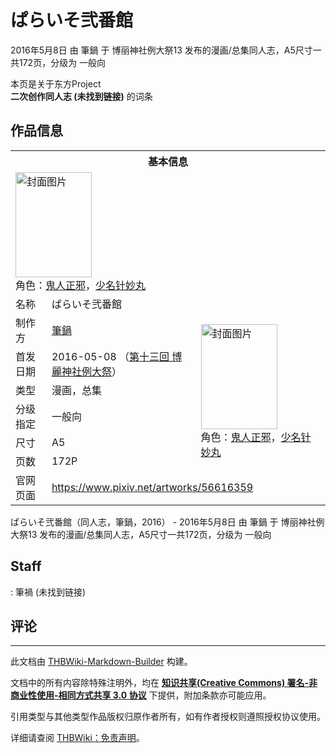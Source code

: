 # ぱらいそ弐番館

<!-- source html: G:\repos\THBWiki-Markdown-Builder\THBWikiMarkdown\Temp\main\c\c9\ns0%3A%E3%81%B1%E3%82%89%E3%81%84%E3%81%9D%E5%BC%90%E7%95%AA%E9%A4%A8.html -->

2016年5月8日 由 筆鍋 于 博丽神社例大祭13 发布的漫画/总集同人志，A5尺寸一共172页，分级为 一般向

本页是关于东方Project  
 **二次创作同人志 (未找到链接)** 的词条

## 作品信息

<table><tbody><tr><th colspan="3">基本信息</th></tr><tr><td class="cover-artwork-mobile" colspan="2"><a href="./文件-ぱらいそ弐番館封面.jpg.md" class="image" title="封面图片"><img alt="封面图片" src="https://upload.thwiki.cc/thumb/5/54/%E3%81%B1%E3%82%89%E3%81%84%E3%81%9D%E5%BC%90%E7%95%AA%E9%A4%A8%E5%B0%81%E9%9D%A2.jpg/122px-%E3%81%B1%E3%82%89%E3%81%84%E3%81%9D%E5%BC%90%E7%95%AA%E9%A4%A8%E5%B0%81%E9%9D%A2.jpg" decoding="async" loading="lazy" width="122" height="168" srcset="https://upload.thwiki.cc/thumb/5/54/%E3%81%B1%E3%82%89%E3%81%84%E3%81%9D%E5%BC%90%E7%95%AA%E9%A4%A8%E5%B0%81%E9%9D%A2.jpg/183px-%E3%81%B1%E3%82%89%E3%81%84%E3%81%9D%E5%BC%90%E7%95%AA%E9%A4%A8%E5%B0%81%E9%9D%A2.jpg 1.5x, https://upload.thwiki.cc/thumb/5/54/%E3%81%B1%E3%82%89%E3%81%84%E3%81%9D%E5%BC%90%E7%95%AA%E9%A4%A8%E5%B0%81%E9%9D%A2.jpg/245px-%E3%81%B1%E3%82%89%E3%81%84%E3%81%9D%E5%BC%90%E7%95%AA%E9%A4%A8%E5%B0%81%E9%9D%A2.jpg 2x" data-file-width="526" data-file-height="722"></a><div class="cover-char">角色：<a href="./鬼人正邪.md" title="鬼人正邪">鬼人正邪</a>，<a href="./少名针妙丸.md" title="少名针妙丸">少名针妙丸</a></div></td>
</tr><tr><td class="label">名称</td><td colspan="2"> ぱらいそ弐番館 </td></tr><tr><td class="label">制作方</td><td><a href="./筆鍋.md" title="筆鍋">筆鍋</a></td><td class="cover-artwork" rowspan="6" style="min-width:168px;"><a href="./文件-ぱらいそ弐番館封面.jpg.md" class="image" title="封面图片"><img alt="封面图片" src="https://upload.thwiki.cc/thumb/5/54/%E3%81%B1%E3%82%89%E3%81%84%E3%81%9D%E5%BC%90%E7%95%AA%E9%A4%A8%E5%B0%81%E9%9D%A2.jpg/122px-%E3%81%B1%E3%82%89%E3%81%84%E3%81%9D%E5%BC%90%E7%95%AA%E9%A4%A8%E5%B0%81%E9%9D%A2.jpg" decoding="async" loading="lazy" width="122" height="168" srcset="https://upload.thwiki.cc/thumb/5/54/%E3%81%B1%E3%82%89%E3%81%84%E3%81%9D%E5%BC%90%E7%95%AA%E9%A4%A8%E5%B0%81%E9%9D%A2.jpg/183px-%E3%81%B1%E3%82%89%E3%81%84%E3%81%9D%E5%BC%90%E7%95%AA%E9%A4%A8%E5%B0%81%E9%9D%A2.jpg 1.5x, https://upload.thwiki.cc/thumb/5/54/%E3%81%B1%E3%82%89%E3%81%84%E3%81%9D%E5%BC%90%E7%95%AA%E9%A4%A8%E5%B0%81%E9%9D%A2.jpg/245px-%E3%81%B1%E3%82%89%E3%81%84%E3%81%9D%E5%BC%90%E7%95%AA%E9%A4%A8%E5%B0%81%E9%9D%A2.jpg 2x" data-file-width="526" data-file-height="722"></a><div class="cover-char">角色：<a href="./鬼人正邪.md" title="鬼人正邪">鬼人正邪</a>，<a href="./少名针妙丸.md" title="少名针妙丸">少名针妙丸</a></div></td>
</tr><tr><td class="label">首发日期</td><td>2016-05-08&#160;（<a href="/展会作品列表?e=%E5%8D%9A%E4%B8%BD%E7%A5%9E%E7%A4%BE%E4%BE%8B%E5%A4%A7%E7%A5%AD%2313">第十三回 博麗神社例大祭</a>）</td></tr><tr><td class="label">类型</td><td>漫画，总集</td></tr><tr><td class="label">分级指定</td><td>一般向</td></tr><tr><td class="label">尺寸</td><td>A5</td></tr><tr><td class="label">页数</td><td>172P</td></tr>
<tr><td class="label">官网页面</td><td colspan="2"><a rel="nofollow" class="external free" href="https://www.pixiv.net/artworks/56616359">https://www.pixiv.net/artworks/56616359</a></td></tr></tbody></table>

ぱらいそ弐番館（同人志，筆鍋，2016） - 2016年5月8日 由 筆鍋 于 博丽神社例大祭13 发布的漫画/总集同人志，A5尺寸一共172页，分级为 一般向

## Staff
: 筆禍 (未找到链接)


## 评论




---

此文档由 [THBWiki-Markdown-Builder](https://github.com/Delsin-Yu/THBWiki-Markdown-Builder) 构建。

文档中的所有内容除特殊注明外，均在 [**知识共享(Creative Commons) 署名-非商业性使用-相同方式共享 3.0 协议**](https://creativecommons.org/licenses/by-sa/3.0/deed.zh-hans) 下提供，附加条款亦可能应用。

引用类型与其他类型作品版权归原作者所有，如有作者授权则遵照授权协议使用。

详细请查阅 [THBWiki：免责声明](https://thbwiki.cc/THBWiki:%E5%85%8D%E8%B4%A3%E5%A3%B0%E6%98%8E)。

